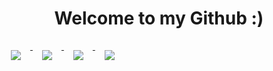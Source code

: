 <h1 align="center">
  Welcome to my Github :)
</h1>


<!-- Overall Stats -->

<!-- dark system display -->
<a href="https://github.com/anuraghazra/github-readme-stats#gh-dark-mode-only">
  <img align="top" hspace="15" vspace="15" src="https://github-readme-stats.vercel.app/api?username=camjhirsh&custom_title=Overall%20Stats&show_icons=true&theme=dark#gh-dark-mode-only"/>
</a>
<!-- light system display -->
<a href="https://github.com/anuraghazra/github-readme-stats#gh-light-mode-only">
  <img align="top" hspace="15" vspace="15" src="https://github-readme-stats.vercel.app/api?username=camjhirsh&show_icons=true&theme=default#gh-light-mode-only"/>
</a>

<!-- Languages -->

<!-- dark system display -->
<a href="https://github.com/anuraghazra/github-readme-stats#gh-dark-mode-only">
  <img align="top" hspace="15" vspace="15" src="https://github-readme-stats.vercel.app/api/top-langs/?username=camjhirsh&count=10&layout=compact&theme=dark#gh-dark-mode-only"/>
</a>
<!-- light system display -->
<a href="https://github.com/anuraghazra/github-readme-stats#gh-light-mode-only">
  <img align="top" hspace="15" vspace="15" src="https://github-readme-stats.vercel.app/api/top-langs/?username=camjhirsh&count=10&layout=compact&theme=default#gh-light-mode-only"/>
</a>


